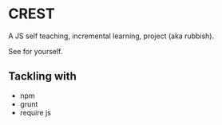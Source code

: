 CREST
=====

A JS self teaching, incremental learning, project (aka rubbish).

See for yourself.

## Tackling with

- npm
- grunt 
- require js

 